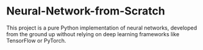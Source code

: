 # Neural-Network-from-Scratch
This project is a pure Python implementation of neural networks, developed from the ground up without relying on deep learning frameworks like TensorFlow or PyTorch.
